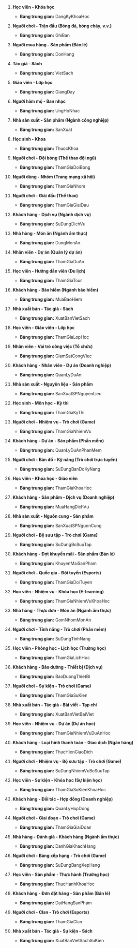 1. **Học viên - Khóa học**
   - **Bảng trung gian:** DangKyKhoaHoc

2. **Người chơi - Trận đấu (Bóng đá, bóng chày, v.v.)**
   - **Bảng trung gian:** GhiBan

3. **Người mua hàng - Sản phẩm (Bán lẻ)**
   - **Bảng trung gian:** DonHang

4. **Tác giả - Sách**
   - **Bảng trung gian:** VietSach

5. **Giáo viên - Lớp học**
   - **Bảng trung gian:** GiangDay

6. **Người hâm mộ - Ban nhạc**
   - **Bảng trung gian:** UngHoNhac

7. **Nhà sản xuất - Sản phẩm (Ngành công nghiệp)**
   - **Bảng trung gian:** SanXuat

8. **Học sinh - Khoa**
   - **Bảng trung gian:** ThuocKhoa

9. **Người chơi - Đội bóng (Thể thao đội ngũ)**
   - **Bảng trung gian:** ThamGiaDoiBong

10. **Người dùng - Nhóm (Trang mạng xã hội)**
    - **Bảng trung gian:** ThamGiaNhom

11. **Người chơi - Giải đấu (Thể thao)**
    - **Bảng trung gian:** ThamGiaGiaiDau

12. **Khách hàng - Dịch vụ (Ngành dịch vụ)**
    - **Bảng trung gian:** SuDungDichVu

13. **Nhà hàng - Món ăn (Ngành ẩm thực)**
    - **Bảng trung gian:** DungMonAn

14. **Nhân viên - Dự án (Quản lý dự án)**
    - **Bảng trung gian:** ThamGiaDuAn

15. **Học viên - Hướng dẫn viên (Du lịch)**
    - **Bảng trung gian:** ThamGiaTour

16. **Khách hàng - Bảo hiểm (Ngành bảo hiểm)**
    - **Bảng trung gian:** MuaBaoHiem

17. **Nhà xuất bản - Tác giả - Sách**
    - **Bảng trung gian:** XuatBanVietSach

18. **Học viên - Giáo viên - Lớp học**
    - **Bảng trung gian:** ThamGiaLopHoc

19. **Nhân viên - Vai trò công việc (Tổ chức)**
    - **Bảng trung gian:** GiamSatCongViec

20. **Khách hàng - Nhân viên - Dự án (Doanh nghiệp)**
    - **Bảng trung gian:** QuanLyDuAn

21. **Nhà sản xuất - Nguyên liệu - Sản phẩm**
    - **Bảng trung gian:** SanXuatSPNguyenLieu

22. **Học sinh - Môn học - Kỳ thi**
    - **Bảng trung gian:** ThamGiaKyThi

23. **Người chơi - Nhiệm vụ - Trò chơi (Game)**
    - **Bảng trung gian:** ThamGiaNhiemVu

24. **Khách hàng - Dự án - Sản phẩm (Phần mềm)**
    - **Bảng trung gian:** QuanLyDuAnPhanMem

25. **Người chơi - Bản đồ - Kỹ năng (Trò chơi trực tuyến)**
    - **Bảng trung gian:** SuDungBanDoKyNang

26. **Học viên - Khóa học - Giáo viên**
    - **Bảng trung gian:** ThamGiaKhoaHoc

27. **Khách hàng - Sản phẩm - Dịch vụ (Doanh nghiệp)**
    - **Bảng trung gian:** MuaHangDichVu

28. **Nhà sản xuất - Nguồn cung - Sản phẩm**
    - **Bảng trung gian:** SanXuatSPNguonCung

29. **Người chơi - Bộ sưu tập - Trò chơi (Game)**
    - **Bảng trung gian:** SuDungBoSuuTap

30. **Khách hàng - Đợt khuyến mãi - Sản phẩm (Bán lẻ)**
    - **Bảng trung gian:** KhuyenMaiSanPham

31. **Người chơi - Quốc gia - Đội tuyển (Esports)**
    - **Bảng trung gian:** ThamGiaDoiTuyen

32. **Học viên - Nhiệm vụ - Khóa học (E-learning)**
    - **Bảng trung gian:** ThamGiaNhiemVuKhoaHoc

33. **Nhà hàng - Thực đơn - Món ăn (Ngành ẩm thực)**
    - **Bảng trung gian:** GomNhomMonAn

34. **Người chơi - Tính năng - Trò chơi (Phần mềm)**
    - **Bảng trung gian:** SuDungTinhNang

35. **Học viên - Phòng học - Lịch học (Trường học)**
    - **Bảng trung gian:** ThamGiaLichHoc

36. **Khách hàng - Bảo dưỡng - Thiết bị (Dịch vụ)**
    - **Bảng trung gian:** BaoDuongThietBi

37. **Người chơi - Sự kiện - Trò chơi (Game)**
    - **Bảng trung gian:** ThamGiaSuKien

38. **Nhà xuất bản - Tác giả - Bài viết - Tạp chí**
    - **Bảng trung gian:** XuatBanVietBaiViet

39. **Học viên - Nhiệm vụ - Dự án (Dự án học)**
    - **Bảng trung gian:** ThamGiaNhiemVuDuAnHoc

40. **Khách hàng - Loại hình thanh toán - Giao dịch (Ngân hàng)**
    - **Bảng trung gian:** ThucHienGiaoDich

41. **Người chơi - Nhiệm vụ - Bộ sưu tập - Trò chơi (Game)**
    - **Bảng trung gian:** SuDungNhiemVuBoSuuTap

42. **Học viên - Sự kiện - Khóa học (Sự kiện học)**
    - **Bảng trung gian:** ThamGiaSuKienKhoaHoc

43. **Khách hàng - Đối tác - Hợp đồng (Doanh nghiệp)**
    - **Bảng trung gian:** QuanLyHopDong

44. **Người chơi - Giai đoạn - Trò chơi (Game)**
    - **Bảng trung gian:** ThamGiaGiaiDoan

45. **Nhà hàng - Đánh giá - Khách hàng (Ngành ẩm thực)**
    - **Bảng trung gian:** DanhGiaKhachHang

46. **Người chơi - Bảng xếp hạng - Trò chơi (Game)**
    - **Bảng trung gian:** SuDungBangXepHang

47. **Học viên - Sản phẩm - Thực hành (Trường học)**
    - **Bảng trung gian:** ThucHanhKhoaHoc

48. **Khách hàng - Đơn đặt hàng - Sản phẩm (Bán lẻ)**
    - **Bảng trung gian:** DatHangSanPham

49. **Người chơi - Clan - Trò chơi (Esports)**
    - **Bảng trung gian:** ThamGiaClan

50. **Nhà xuất bản - Tác giả - Sự kiện - Sách**
    - **Bảng trung gian:** XuatBanVietSachSuKien
